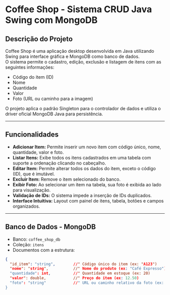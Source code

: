 # Coffee Shop - Sistema CRUD Java Swing com MongoDB

## Descrição do Projeto

Coffee Shop é uma aplicação desktop desenvolvida em Java utilizando Swing para interface gráfica e MongoDB como banco de dados.  
O sistema permite o cadastro, edição, exclusão e listagem de itens com as seguintes informações:  
- Código do item (ID)  
- Nome  
- Quantidade  
- Valor  
- Foto (URL ou caminho para a imagem)

O projeto aplica o padrão Singleton para o controlador de dados e utiliza o driver oficial MongoDB Java para persistência.

---

## Funcionalidades

- **Adicionar Item:** Permite inserir um novo item com código único, nome, quantidade, valor e foto.
- **Listar Itens:** Exibe todos os itens cadastrados em uma tabela com suporte a ordenação clicando no cabeçalho.
- **Editar Item:** Permite alterar todos os dados do item, exceto o código (ID), que é imutável.
- **Excluir Item:** Remove o item selecionado do banco.
- **Exibir Foto:** Ao selecionar um item na tabela, sua foto é exibida ao lado para visualização.
- **Validação de IDs:** O sistema impede a inserção de IDs duplicados.
- **Interface Intuitiva:** Layout com painel de itens, tabela, botões e campos organizados.

---

## Banco de Dados - MongoDB

- Banco: `coffee_shop_db`
- Coleção: `itens`
- Documentos com a estrutura:

```json
{
  "id_item": "string",        //" Código único do item (ex: "A123")
  "nome": "string",           //" Nome do produto (ex: "Café Expresso")
  "quantidade": int,          //" Quantidade em estoque (ex: 20)
  "valor": double,            //" Preço do item (ex: 12.50)
  "foto": "string"            //" URL ou caminho relativo da foto (ex: "images/cafe.png")
}
